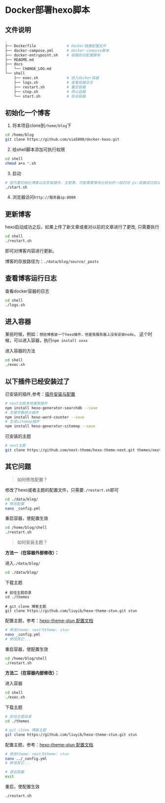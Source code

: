 # Docker部署hexo脚本


## 文件说明

```bash
.
├── Dockerfile              # docker镜像配置文件
├── docker-compose.yml      # docker-compose脚本
├── docker-entrypoint.sh    # 容器启动配置脚本
├── README.md
├── docs
│   └── CHANGE_LOG.md
└── shell
    ├── exec.sh             # 进入docker容器
    ├── logs.sh             # 查看容器日志
    ├── restart.sh          # 重启容器
    ├── stop.sh             # 停止容器
    └── start.sh            # 启动容器
```



## 初始化一个博客

1. 将本项目clone到```/home/blog```下

```bash
cd /home/blog
git clone https://github.com/xia5800/docker-hexo.git
```

2. 给shell脚本添加可执行权限

```bash
cd shell
chmod a+x *.sh
```

3. 启动

```bash
# 因为要初始化博客以及安装插件、主题等，可能需要等待比较长的一段时间 ps:容器成功启动不代表hexo已经启动完毕
./start.sh
```

4. 浏览器访问```http://服务器ip:8080```



## 更新博客

hexo启动成功之后，如果上传了新文章或者对以前的文章进行了更改, 只需要执行

```bash
cd shell
./restart.sh
```

即可对博客内容进行更新。

博客的存放路径为：`./data/blog/source/_posts`



## 查看博客运行日志
查看docker容器的日志

```bash
cd shell
./logs.sh
```



## 进入容器

某些时候，例如：`想给博客装一个hexo插件，但是我服务器上没有安装node`。
这个时候，可以进入容器，执行`npm install xxxx`

进入容器的方法
```bash
cd shell
./exec.sh
```



## 以下插件已经安装过了

已安装的插件,参考：[插件安装与配置](https://easyhexo.com/3-Plugins-use-and-config/)

```bash
# next主题本地搜索插件
npm install hexo-generator-searchdb --save
# 文章字数统计插件
npm install hexo-word-counter --save
# 生成sitemap插件
npm install hexo-generator-sitemap --save
```

已安装的主题

```bash
# next主题
git clone https://github.com/next-theme/hexo-theme-next.git themes/next
```





## 其它问题

> 如何修改配置？

修改了hexo或者主题的配置文件，只需要`./restart.sh`即可

```bash
cd ./data/blog/
# 修改配置
nano _config.yml
```

重启容器，使配置生效

```bash
cd /home/blog/shell
./restart.sh
```



> 如何安装主题？

**方法一（在容器外部修改）：**

进入`./data/blog/`

```bash
cd ./data/blog/
```

下载主题

```
# 前往主题目录
cd ./themes

# git clone 博客主题
git clone https://github.com/liuyib/hexo-theme-stun.git stun
```

配置主题，参考：[hexo-theme-stun 配置文档](https://liuyib.github.io/hexo-theme-stun/zh-CN/guide/quick-start.html)

```bash
# 修改theme: next为theme: stun
nano _config.yml
# 修改其它...
```

重启容器，使配置生效

```bash
cd /home/blog/shell
./restart.sh
```



**方法二（在容器内部修改）：**

进入容器

```bash
cd shell
./exec.sh
```

下载主题

```bash
# 前往主题目录
cd ./themes

# git clone 博客主题
git clone https://github.com/liuyib/hexo-theme-stun.git stun
```

配置主题，参考：[hexo-theme-stun 配置文档](https://liuyib.github.io/hexo-theme-stun/zh-CN/guide/quick-start.html)

```bash
# 修改theme: next为theme: stun
nano ../_config.yml
# 修改其它...

# 退出容器
exit
```

重启，使配置生效

```
./restart.sh
```